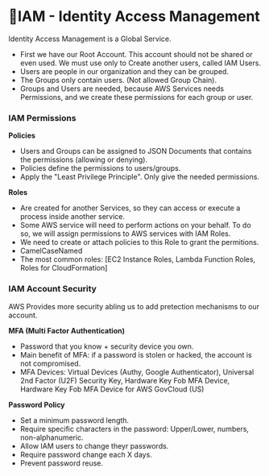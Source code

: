 # 📝IAM - Identity Access Management

Identity Access Management is a Global Service.

- First we have our Root Account. This account should not be shared or even used. We must use only to Create another users, called IAM Users.
- Users are people in our organization and they can be grouped.
- The Groups only contain users. (Not allowed Group Chain).
- Groups and Users are needed, because AWS Services needs Permissions, and we create these permissions for each group or user.

### IAM Permissions

**Policies**

- Users and Groups can be assigned to JSON Documents that contains the permissions (allowing or denying).
- Policies define the permissions to users/groups.
- Apply the "Least Privilege Principle". Only give the needed permissions.

**Roles**

- Are created for another Services, so they can access or execute a process inside another service.
- Some AWS service will need to perform actions on your behalf. To do so, we will assign permissions to AWS services with IAM Roles.
- We need to create or attach policies to this Role to grant the permitions.
- CamelCaseNamed
- The most common roles: [EC2 Instance Roles, Lambda Function Roles, Roles for CloudFormation]

### IAM Account Security

AWS Provides more security abling us to add pretection mechanisms to our account.

**MFA (Multi Factor Authentication)**

- Password that you know + security device you own.
- Main benefit of MFA: if a password is stolen or hacked, the account is not compromised.
- MFA Devices: Virtual Devices (Authy, Google Authenticator), Universal 2nd Factor (U2F) Security Key, Hardware Key Fob MFA Device, Hardware Key Fob MFA Device for AWS GovCloud (US)

**Password Policy**

- Set a minimum password length.
- Require specific characters in the password: Upper/Lower, numbers, non-alphanumeric.
- Allow IAM users to change theyr passwords.
- Require password change each X days.
- Prevent password reuse.
